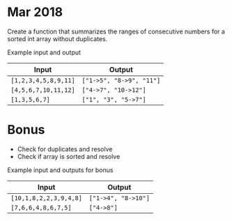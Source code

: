 # Mar 2018
Create a function that summarizes the ranges of consecutive numbers for a sorted int array without duplicates.

Example input and output

| Input | Output |
| ----- | ------ |
| `[1,2,3,4,5,8,9,11]`  | `["1->5", "8->9", "11"]`  |
| `[4,5,6,7,10,11,12]`  | `["4->7", "10->12"]` |
| `[1,3,5,6,7]`         | `["1", "3", "5->7"]` |

# Bonus
- Check for duplicates and resolve
- Check if array is sorted and resolve

Example input and outputs for bonus

| Input | Output |
| ----- | ------ |
| `[10,1,8,2,2,3,9,4,8]`  | `["1->4", "8->10"]` |
| `[7,6,6,4,8,6,7,5]`     | `["4->8"]`          |
